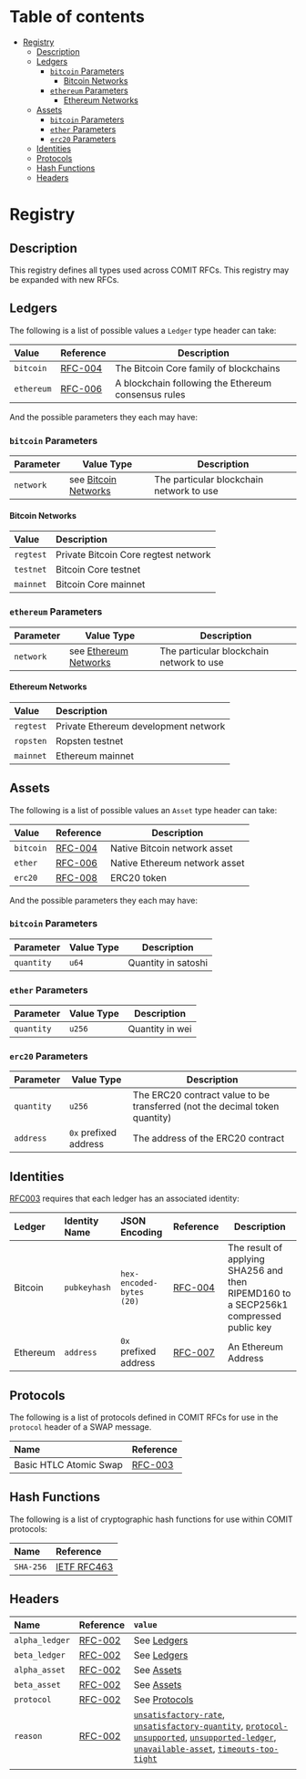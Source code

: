 # Table of contents

<!-- markdown-toc start -->
- [Registry](#registry)
    - [Description](#description)
    - [Ledgers](#ledgers)
        - [`bitcoin` Parameters](#bitcoin-parameters)
            - [Bitcoin Networks](#bitcoin-networks)
        - [`ethereum` Parameters](#ethereum-parameters)
            - [Ethereum Networks](#ethereum-networks)
    - [Assets](#assets)
        - [`bitcoin` Parameters](#bitcoin-parameters-1)
        - [`ether` Parameters](#ether-parameters)
        - [`erc20` Parameters](#erc20-parameters)
    - [Identities](#identities)
    - [Protocols](#protocols)
    - [Hash Functions](#hash-functions)
    - [Headers](#headers)
<!-- markdown-toc end -->

# Registry

## Description

This registry defines all types used across COMIT RFCs.
This registry may be expanded with new RFCs.

## Ledgers

The following is a list of possible values a `Ledger` type header can take:

| Value      | Reference                            | Description                            |
|:-----------|--------------------------------------|----------------------------------------|
| `bitcoin`  | [RFC-004](./RFC-004-Bitcoin.md) | The Bitcoin Core family of blockchains |
| `ethereum` | [RFC-006](./RFC-006-SWAP-Ethereum.md)| A blockchain following the Ethereum consensus rules     |


And the possible parameters they each may have:

### `bitcoin` Parameters

| Parameter | Value Type                                  | Description                              |
|:----------|---------------------------------------------|------------------------------------------|
| `network` | see [Bitcoin Networks](#bitcoin-networks) | The particular blockchain network to use |

#### Bitcoin Networks

| Value     | Description                          |
|:----------|:-------------------------------------|
| `regtest` | Private Bitcoin Core regtest network |
| `testnet` | Bitcoin Core testnet                 |
| `mainnet` | Bitcoin Core mainnet                 |


### `ethereum` Parameters

| Parameter | Value Type                                    | Description                              |
|:----------|-----------------------------------------------|------------------------------------------|
| `network` | see [Ethereum Networks](#ethereum-networks) | The particular blockchain network to use |


#### Ethereum Networks

| Value     | Description                          |
|:----------|:-------------------------------------|
| `regtest` | Private Ethereum development network |
| `ropsten` | Ropsten testnet                      |
| `mainnet` | Ethereum mainnet                     |

## Assets

The following is a list of possible values an `Asset` type header can take:


| Value     | Reference                            | Description                   |
|:----------|--------------------------------------|-------------------------------|
| `bitcoin` | [RFC-004](./RFC-004-Bitcoin.md) | Native Bitcoin network asset  |
| `ether`   | [RFC-006](./RFC-006-SWAP-Ethereum.md) | Native Ethereum network asset |
| `erc20`   | [RFC-008](./RFC-008-ERC20.md)    | ERC20 token                   |

And the possible parameters they each may have:

### `bitcoin` Parameters

| Parameter  | Value Type | Description         |
|:-----------|------------|---------------------|
| `quantity` | `u64`      | Quantity in satoshi |

### `ether` Parameters

| Parameter  | Value Type | Description     |
|:-----------|------------|-----------------|
| `quantity` | `u256`     | Quantity in wei |


### `erc20` Parameters

| Parameter  | Value Type            | Description                                                                 |
|:-----------|-----------------------|-----------------------------------------------------------------------------|
| `quantity` | `u256`                | The ERC20 contract value to be transferred (not the decimal token quantity) |
| `address`  | `0x` prefixed address | The address of the ERC20 contract                                           |


## Identities

[RFC003](./RFC-003-SWAP-Basic.md#identity) requires that each ledger has an associated identity:

| Ledger   | Identity Name | JSON Encoding            | Reference                                   | Description                                                                           |
|:---------|:--------------|:-------------------------|:--------------------------------------------|---------------------------------------------------------------------------------------|
| Bitcoin  | `pubkeyhash`  | `hex-encoded-bytes (20)` | [RFC-004](./RFC-005-SWAP-Basic-Bitcoin.md)  | The result of applying SHA256 and then RIPEMD160 to a SECP256k1 compressed public key |
| Ethereum | `address`     | `0x` prefixed address    | [RFC-007](./RFC-007-SWAP-Ethereum-basic.md) | An Ethereum Address                                                                   |

## Protocols

The following is a list of protocols defined in COMIT RFCs for use in the `protocol` header of a SWAP message.

| Name                   | Reference                       |
|:----------------------- |:-------------------------------- |
| Basic HTLC Atomic Swap | [RFC-003](./RFC-003-SWAP-Basic) |


## Hash Functions

The following is a list of cryptographic hash functions for use within COMIT protocols:


| Name    | Reference  |
|:------- |:----------- |
| `SHA-256`| [IETF RFC463](https://tools.ietf.org/html/rfc4634#section-4.1) |

## Headers

| Name           | Reference                                    | `value`                                                                                                                                                                                                                                                                                                                                                                          |
|:---------------|:---------------------------------------------|:---------------------------------------------------------------------------------------------------------------------------------------------------------------------------------------------------------------------------------------------------------------------------------------------------------------------------------------------------------------------------------|
| `alpha_ledger` | [RFC-002](./RFC-002-SWAP.md#alpha_ledger)    | See [Ledgers](#ledgers)                                                                                                                                                                                                                                                                                                                                                          |
| `beta_ledger`  | [RFC-002](./RFC-002-SWAP.md#beta_ledger)     | See [Ledgers](#ledgers)                                                                                                                                                                                                                                                                                                                                                          |
| `alpha_asset ` | [RFC-002](./RFC-002-SWAP.md#alpha_asset)     | See [Assets](#assets)                                                                                                                                                                                                                                                                                                                                                            |
| `beta_asset`   | [RFC-002](./RFC-002-SWAP.md#beta_asset)      | See [Assets](#assets)                                                                                                                                                                                                                                                                                                                                                            |
| `protocol`     | [RFC-002](./RFC-002-SWAP.md#protocol)        | See [Protocols](#protocols)                                                                                                                                                                                                                                                                                                                                                      |
| `reason`       | [RFC-002](./RFC-002-SWAP.md#reason-optional) | [`unsatisfactory-rate`](./RFC-002-SWAP.md#reason-optional), [`unsatisfactory-quantity`](./RFC-002-SWAP.md#reason-optional), [`protocol-unsupported`](./RFC-002-SWAP.md#reason-optional), [`unsupported-ledger`](./RFC-002-SWAP.md#reason-optional), [`unavailable-asset`](./RFC-002-SWAP.md#reason-optional), [`timeouts-too-tight`](./RFC-003-SWAP-Basic.md#timeouts-too-tight) |
|                |                                              |                                                                                                                                                                                                                                                                                                                                                                                  |
